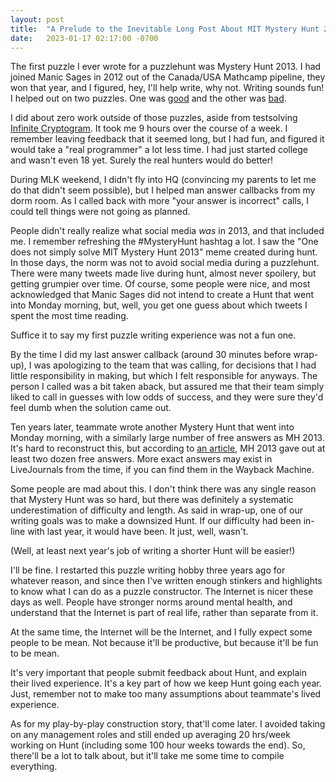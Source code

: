 ```yaml
---
layout: post
title:  "A Prelude to the Inevitable Long Post About MIT Mystery Hunt 2023"
date:   2023-01-17 02:17:00 -0700
---
```


The first puzzle I ever wrote for a puzzlehunt was Mystery Hunt 2013. I had joined
Manic Sages in 2012 out of the Canada/USA Mathcamp pipeline, they won that year,
and I figured, hey, I'll help write, why not. Writing sounds fun! I helped out on
two puzzles. One was [good](https://puzzles.mit.edu/2013/coinheist.com/indiana/snow_day/index.html)
and the other was [bad](https://puzzles.mit.edu/2013/coinheist.com/indiana/houston_we_have_liftoff/index.html).

I did about zero work outside of those puzzles, aside from testsolving
[Infinite Cryptogram](https://puzzles.mit.edu/2013/coinheist.com/sneakers/infinite_cryptogram/index.html).
It took me 9 hours over the course of a week.
I remember leaving feedback that it seemed long, but I had fun, and figured
it would take a "real programmer" a lot less time. I had just started college and wasn't
even 18 yet. Surely the real hunters would do better!

During MLK weekend, I didn't fly into HQ (convincing my parents to let me
do that didn't seem possible), but I helped man answer callbacks from my dorm room.
As I called back with more "your answer is incorrect" calls, I could tell things were
not going as planned.

People didn't really realize what social media *was* in 2013, and that included me.
I remember refreshing the #MysteryHunt hashtag a lot. I saw the "One does not
simply solve MIT Mystery Hunt 2013" meme created during hunt. In those days, the norm
was not to avoid social media during a puzzlehunt. There were many tweets made live
during hunt, almost never spoilery, but getting grumpier over time. Of course, some
people were nice, and most acknowledged that Manic Sages did not intend to create
a Hunt that went into Monday morning, but, well, you get one guess about which
tweets I spent the most time reading.

Suffice it to say my first puzzle writing experience was not a fun one.

By the time
I did my last answer callback (around 30 minutes before wrap-up), I was apologizing
to the team that was calling, for decisions that I had little responsibility in making,
but which I felt responsible for anyways. The person I called was a bit taken aback,
but assured me that their team simply liked to call in guesses with low odds of success,
and they were sure they'd feel dumb when the solution came out.

Ten years later, teammate wrote another Mystery Hunt that went into Monday morning, with
a similarly large number of free answers as MH 2013. It's hard to reconstruct this,
but according to [an article](https://www.wired.com/2013/01/2013-the-year-the-mystery-hunt-broke/),
MH 2013 gave out at least two dozen free answers. More exact answers may exist in LiveJournals
from the time, if you can find them in the Wayback Machine.

Some people are mad about this. I don't think there was any single reason that
Mystery Hunt was so hard, but there was definitely a systematic underestimation of difficulty
and length. As said in wrap-up, one of our writing goals was to make a downsized Hunt.
If our difficulty had been in-line with last year, it would have been. It just, well, wasn't.

(Well, at least next year's job of writing a shorter Hunt will be easier!)

I'll be fine. I restarted this puzzle writing hobby three years ago for whatever reason,
and since then I've written enough stinkers and highlights to know what I can do as a
puzzle constructor. The Internet is nicer these days as well. People have stronger norms
around mental health, and understand that the Internet is part of real life, rather than
separate from it.

At the same time, the Internet will be the Internet, and I fully expect some people to be
mean. Not because it'll be productive, but because it'll be fun to be mean.

It's very important that people submit feedback about Hunt, and explain their lived
experience. It's a key part of how we keep Hunt going each year. Just, remember not to
make too many assumptions about teammate's lived experience.

As for my play-by-play construction story, that'll come later. I avoided taking on any
management roles and still ended up averaging 20 hrs/week working on Hunt (including some
100 hour weeks towards the end). So, there'll be a lot to talk about, but it'll take me
some time to compile everything.
